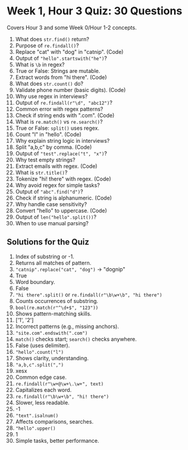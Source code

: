 # Week 1, Hour 3 Quiz: 30 Questions

Covers Hour 3 and some Week 0/Hour 1-2 concepts.

1. What does `str.find()` return?  
2. Purpose of `re.findall()`?  
3. Replace "cat" with "dog" in "catnip". (Code)  
4. Output of `"hello".startswith("he")`?  
5. What is `\b` in regex?  
6. True or False: Strings are mutable.  
7. Extract words from "hi there". (Code)  
8. What does `str.count()` do?  
9. Validate phone number (basic digits). (Code)  
10. Why use regex in interviews?  
11. Output of `re.findall(r"\d", "abc12")`?  
12. Common error with regex patterns?  
13. Check if string ends with ".com". (Code)  
14. What is `re.match()` vs `re.search()`?  
15. True or False: `split()` uses regex.  
16. Count "l" in "hello". (Code)  
17. Why explain string logic in interviews?  
18. Split "a,b,c" by comma. (Code)  
19. Output of `"test".replace("t", "x")`?  
20. Why test empty strings?  
21. Extract emails with regex. (Code)  
22. What is `str.title()`?  
23. Tokenize "hi! there" with regex. (Code)  
24. Why avoid regex for simple tasks?  
25. Output of `"abc".find("d")`?  
26. Check if string is alphanumeric. (Code)  
27. Why handle case sensitivity?  
28. Convert "hello" to uppercase. (Code)  
29. Output of `len("hello".split())`?  
30. When to use manual parsing?

## Solutions for the Quiz
1. Index of substring or -1.  
2. Returns all matches of pattern.  
3. `"catnip".replace("cat", "dog")` → "dognip"  
4. True  
5. Word boundary.  
6. False  
7. `"hi there".split()` or `re.findall(r"\b\w+\b", "hi there")`  
8. Counts occurrences of substring.  
9. `bool(re.match(r"^\d+$", "123"))`  
10. Shows pattern-matching skills.  
11. ['1', '2']  
12. Incorrect patterns (e.g., missing anchors).  
13. `"site.com".endswith(".com")`  
14. `match()` checks start; `search()` checks anywhere.  
15. False (uses delimiter).  
16. `"hello".count("l")`  
17. Shows clarity, understanding.  
18. `"a,b,c".split(",")`  
19. xesx  
20. Common edge case.  
21. `re.findall(r"\w+@\w+\.\w+", text)`  
22. Capitalizes each word.  
23. `re.findall(r"\b\w+\b", "hi! there")`  
24. Slower, less readable.  
25. -1  
26. `"text".isalnum()`  
27. Affects comparisons, searches.  
28. `"hello".upper()`  
29. 1  
30. Simple tasks, better performance.